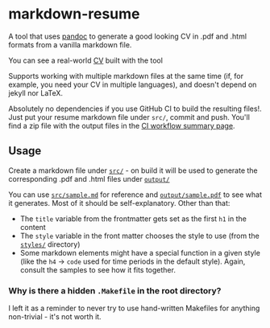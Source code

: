 # markdown-resume

A tool that uses [pandoc](https://pandoc.org/MANUAL.html#pandocs-markdown) to generate a good looking CV in .pdf and .html formats from a vanilla markdown file.

You can see a real-world [CV](https://github.com/flashshare/markdown-resume/blob/master/output/sample.pdf) built with the tool 

Supports working with multiple markdown files at the same time (if, for example, you need your CV in multiple languages), and doesn't depend on jekyll nor LaTeX.

Absolutely no dependencies if you use GitHub CI to build the resulting files!. Just put your resume markdown file under `src/`, commit and push. You'll find a zip file with the output files in the [CI workflow summary page](https://github.com/actions/upload-artifact#where-does-the-upload-go).

## Usage

Create a markdown file under [`src/`](src/) - on build it will be used to generate the corresponding .pdf and .html files under [`output/`](output/)

You can use [`src/sample.md`](src/sample.md) for reference and [`output/sample.pdf`](output/sample.pdf) to see what it generates. Most of it should be self-explanatory. Other than that:

- The `title` variable from the frontmatter gets set as the first `h1` in the content
- The `style` variable in the front matter chooses the style to use (from the [`styles/`](styles/) directory)
- Some markdown elements might have a special function in a given style (like the `h4` -> `code` used for time periods in the default style). Again, consult the samples to see how it fits together.

### Why is there a hidden `.Makefile` in the root directory?

I left it as a reminder to never try to use hand-written Makefiles for anything non-trivial - it's not worth it.


